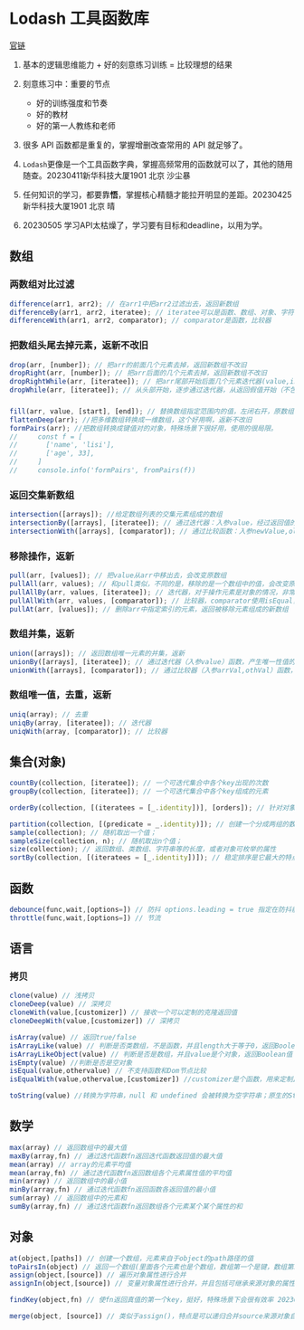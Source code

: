 # Lodash 工具函数库

[官链](https://www.lodashjs.com/)

1. 基本的逻辑思维能力 + 好的刻意练习训练 = 比较理想的结果
2. 刻意练习中：重要的节点

   - 好的训练强度和节奏
   - 好的教材
   - 好的第一人教练和老师

3. 很多 API 函数都是重复的，掌握增删改查常用的 API 就足够了。
4. `Lodash`更像是一个工具函数字典，掌握高频常用的函数就可以了，其他的随用随查。20230411新华科技大厦1901 北京 沙尘暴
5. 任何知识的学习，都要靠**悟**，掌握核心精髓才能拉开明显的差距。20230425新华科技大厦1901 北京 晴
6. 20230505 学习API太枯燥了，学习要有目标和deadline，以用为学。

## 数组

### 两数组对比过滤

```js
difference(arr1, arr2); // 在arr1中把arr2过滤出去，返回新数组
differenceBy(arr1, arr2, iteratee); // iteratee可以是函数、数组、对象、字符串
differenceWith(arr1, arr2, comparator); // comparator是函数，比较器
```

### 把数组头尾去掉元素，返新不改旧

```js
drop(arr, [number]); // 把arr的前面几个元素去掉，返回新数组不改旧
dropRight(arr, [number]); // 把arr后面的几个元素去掉，返回新数组不改旧
dropRightWhile(arr, [iteratee]); // 把arr尾部开始后面几个元素迭代器(value,index,arr)返回假值开始去掉，返回剩余元素的新数组
dropWhile(arr, [iteratee]); // 从头部开始，逐步通过迭代器，从返回假值开始（不包含）之前的去掉，返回剩余元素的新数组
```

###

```js
fill(arr, value, [start], [end]); // 替换数组指定范围内的值，左闭右开，原数组被改变
flattenDeep(arr); //把多维数组转换成一维数组，这个好用啊，返新不改旧
formPairs(arr); //把数组转换成键值对的对象，特殊场景下很好用，使用的很局限。
//     const f = [
//       ['name', 'lisi'],
//       ['age', 33],
//     ]
//     console.info('formPairs', fromPairs(f))
```

### 返回交集新数组

```js
intersection([arrays]); //给定数组列表的交集元素组成的数组
intersectionBy([arrays], [iteratee]); // 通过迭代器：入参value，经过返回值的比较，返回交集元素组成的数组
intersectionWith([arrays], [comparator]); // 通过比较函数：入参newValue,oldValue，通过比较，返回为真情况下交集元素的数组
```

### 移除操作，返新

```js
pull(arr, [values]); // 把value从arr中移出去，会改变原数组
pullAll(arr, values); // 和pull类似，不同的是，移除的是一个数组中的值，会改变原数组
pullAllBy(arr, values, [iteratee]); // 迭代器，对于操作元素是对象的情况，非常好用
pullAllWith(arr, values, [comparator]); // 比较器，comparator使用isEqual，非常合适
pullAt(arr, [values]); // 删除arr中指定索引的元素，返回被移除元素组成的新数组
```

### 数组并集，返新

```js
union([arrays]); // 返回数组唯一元素的并集，返新
unionBy([arrays], [iteratee]); // 通过迭代器（入参value）函数，产生唯一性值的标准。eg: Math.floor
unionWith([arrays], [comparator]); // 通过比较器（入参arrVal,othVal）函数，调用比较数组中的每个元素。eg: isEqual
```

### 数组唯一值，去重，返新

```js
uniq(array); // 去重
uniqBy(array, [iteratee]); // 迭代器
uniqWith(array, [comparator]); // 比较器
```

## 集合(对象)

```js
countBy(collection, [iteratee]); // 一个可迭代集合中各个key出现的次数
groupBy(collection, [iteratee]); // 一个可迭代集合中各个key组成的元素

orderBy(collection, [(iteratees = [_.identity])], [orders]); // 针对对象类型的数组迭代很方便

partition(collection, [(predicate = _.identity)]); // 创建一个分成两组的数组，把原数组中真值放在第一个数组，假值放在第二个数组。这个挺好用
sample(collection); // 随机取出一个值；
sampleSize(collection, n); // 随机取出n个值；
size(collection); // 返回数组、类数组、字符串等的长度，或者对象可枚举的属性
sortBy(collection, [(iteratees = [_.identity])]); // 稳定排序是它最大的特点
```

## 函数

```js
debounce(func,wait,[options=]) // 防抖 options.leading = true 指定在防抖前开始；options.trailing = true 指定在防抖结束后执行
throttle(func,wait,[options=]) // 节流
```

## 语言

### 拷贝
```js
clone(value) // 浅拷贝
cloneDeep(value) // 深拷贝
cloneWith(value,[customizer]) // 接收一个可以定制的克隆返回值
cloneDeepWith(value,[customizer]) // 深拷贝
```

```js
isArray(value) // 返回true/false
isArrayLike(value) // 判断是否类数组，不是函数，并且length大于等于0，返回Boolean值
isArrayLikeObject(value) // 判断是否是数组，并且value是个对象，返回Boolean值
isEmpty(value) //判断是否是空对象
isEqual(value,othervalue) // 不支持函数和Dom节点比较
isEqualWith(value,othervalue,[customizer]) //customizer是个函数，用来定制比较值函数

toString(value) //转换为字符串，null 和 undefined 会被转换为空字符串；原生的String()会把null和undefined转换为'null'和'undefined' 20230417
```

## 数学

```js
max(array) // 返回数组中的最大值
maxBy(array,fn) // 通过迭代函数fn返回迭代函数返回值的最大值
mean(array) // array的元素平均值
mean(array,fn) // 通过迭代函数fn返回数组各个元素属性值的平均值
min(array) // 返回数组中的最小值
minBy(array,fn) // 通过迭代函数fn返回函数各返回值的最小值
sum(array) // 返回数组中的元素和
sumBy(array,fn) // 通过迭代函数fn返回数组各个元素某个某个属性的和
```

## 对象
```js
at(object,[paths]) // 创建一个数组，元素来自于object的path路径的值
toPairsIn(object) // 返回一个数组(里面各个元素也是个数组，数组第一个是键，数组第二个是值)，入参object的键值对，包括可继承的键值对（prototype）
assign(object,[source]) // 遍历对象属性进行合并
assignIn(object,[source]) // 变量对象属性进行合并，并且包括可继承来源对象的属性

findKey(object,fn) // 使fn返回真值的第一个key，挺好，特殊场景下会很有效率 20230425

merge(object, [source]) // 类似于assign()，特点是可以递归合并source来源对象自身和继承的可枚举属性，对象和数组的属性值会进行递归合并，其他值会进行覆盖合并 20230505
```


